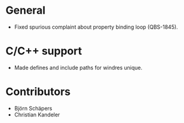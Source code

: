 # General
* Fixed spurious complaint about property binding loop (QBS-1845).

# C/C++ support
* Made defines and include paths for windres unique.

# Contributors
* Björn Schäpers
* Christian Kandeler
